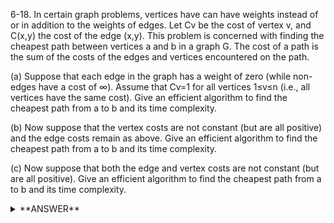 ﻿6-18. In certain graph problems, vertices have can have weights instead of or in addition to the weights of edges. Let Cv be the cost of vertex v, and C(x,y) the cost of the edge (x,y). This problem is concerned with finding the cheapest path between vertices a and b in a graph G. The cost of a path is the sum of the costs of the edges and vertices encountered on the path.

(a) Suppose that each edge in the graph has a weight of zero (while non-edges have a cost of ∞). Assume that Cv=1 for all vertices 1≤v≤n (i.e., all vertices have the same cost). Give an efficient algorithm to find the cheapest path from a to b and its time complexity.

(b) Now suppose that the vertex costs are not constant (but are all positive) and the edge costs remain as above. Give an efficient algorithm to find the cheapest path from a to b and its time complexity.

(c) Now suppose that both the edge and vertex costs are not constant (but are all positive). Give an efficient algorithm to find the cheapest path from a to b and its time complexity.


<details>
<summary>**ANSWER**</summary>
  <p>

  (a) Simply use Dijsktra's algorithm. Time complexity is O(n^2).

  (b) Simply use Dijsktra's algorithm but change it to sum the weight of vertices. Time complexity is O(n^2).

  (c) Simply use Dijsktra's algorithm but change it to take into account vertices as well. Time complexity is O(n^2).

  </p>
</details>